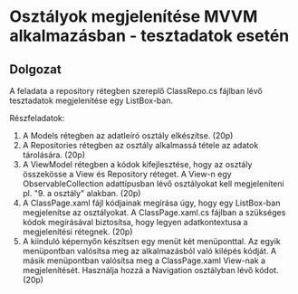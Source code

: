 # Osztályok megjelenítése MVVM alkalmazásban - tesztadatok esetén
## Dolgozat
A feladata a repository rétegben szereplő ClassRepo.cs fájlban lévő tesztadatok megjelenítése egy ListBox-ban.


Részfeladatok:


1. A Models rétegben az adatleíró osztály elkészítse. (20p)
2. A Repositories rétegben az osztály alkalmassá tétele az adatok tárolására. (20p)
3. A ViewModel rétegben a kódok kifejlesztése, hogy az osztály összekösse a View és Repository réteget. A View-n egy ObservableCollection adattípusban lévő osztályokat kell megjeleníteni pl. "9. a osztály" alakban. (20p)
4. A ClassPage.xaml fájl kódjainak megírása úgy, hogy egy ListBox-ban megjelenítse az osztályokat. A ClassPage.xaml.cs fájlban a szükséges kódok megírásával biztosítsa, hogy legyen adatkontextusa a megjelenítési rétegnek. (20p)
5. A kiinduló képernyőn készítsen egy menüt két menüponttal. Az egyik menüpontban valósítsa meg az alkalmazásból való kilépés kódját. A másik menüpontban valósítsa meg a ClassPage.xaml View-nak a megjelenítését. Használja hozzá a Navigation osztályban lévő kódot. (20p)
